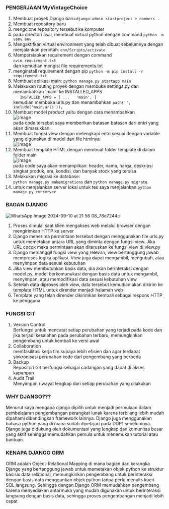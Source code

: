 ### PENGERJAAN MyVintageChoice

1. Membuat proyek Django baru:` django-admin startproject e_commers . `
2. Membuat repository baru
3. mengclone repository tersebut ke komputer
4. pada directori asal, membuat virtual python dengan command
  `python -m venv env`
5. Mengaktifkan virtual environment yang telah dibuat sebelumnya dengan menjalankan perintah:
   `env/Scripts/activate`
6. Mempersiapkan requirement dengan command   
	`nvim requirment.txt `   
		dan kemudian mengisi file requirements.txt 
7. menginstall requirement dengan pip
   `python -m pip install -r requirement.txt`
9. Membuat aplikasi main: `python manage.py startapp main`
10. Melakukan routing proyek dengan membuka settings.py dan menambahkan 'main' ke INSTALLED_APPS  
   `   INSTALLED_APPS = [
       ...  
       'main',
   ]`   
   kemudian membuka urls.py dan menambahkan
   `path('', include('main.urls')), `
11. Membuat model product yaitu dengan cara menambahkan   
![image](https://github.com/user-attachments/assets/b6ce191b-eed1-4555-9b89-bb949f37e890)  
pada code tersebut saya memberikan batasan batasan dari entri yang akan dimasukkan
12. Membuat fungsi view dengan melengkapi entri sesuai dengan variable yang digunakan di model dan file htmlnya         
![image](https://github.com/user-attachments/assets/23dc9375-eaec-4f3f-80d1-6d572999bc13)
13. Membuat template HTML dengan membuat folder template di dalam folder main   
![image](https://github.com/user-attachments/assets/4c164072-4a79-4756-bc5c-9153ef16c692)  
pada code saya akan menampilkan: header, nama, harga, deskripsi singkat produk, era, kondisi, dan banyak stock yang tersisa
14. Melakukan migrasi ke database:  
`python manage.py makemigrations` dan `python manage.py migrate`
15. untuk menjalankan server lokal untuk tes saya menjalankan `python manage.py runserver`

### BAGAN DJANGO
![WhatsApp Image 2024-09-10 at 21 56 08_78e7244c](https://github.com/user-attachments/assets/e403eeeb-2dd6-4c7b-844a-e9204a4828bf)   
1. Proses dimulai saat klien mengakses web melalui browser dengan mengirimkan HTTP ke server 
2. Django menerima permintaan tersebut dengan menggunakan file urls.py untuk memetakan antara URL yang diminta dengan fungsi view. Jika URL cocok maka permintaan akan diteruskan ke fungsi view  di view.py
3. Django memanggil fungsi view yang relevan, view bertanggung jawab memproses logika aplikasi. View juga dapat mengambil, mengubah, atau menyimpan data sesuai kebutuhan
4. Jika view membutuhkan basis data, dia akan berinteraksi dengan model.py, model berkomunukasi dengan basis data untuk mengambil, menyimpan, atau memodifikasi data sesuai kebutuhan view
5. Setelah data diproses oleh view, data tersebut kemudian akan dikirim ke template HTML untuk dirender menjadi halaman web
6. Template yang telah dirender dikirimkan kembali sebagai respons HTTP ke pengguna

### FUNGSI GIT
1. Version Control   
	Berfungsi untuk mencatat setiap perubahan yang terjadi pada kode dan jika terjadi kesalahan pada perubahan terbaru,
	memungkinkan pengembang untuk kembali ke versi awal 
2. Collaboration   
		memfasilitasi kerja tim supaya lebih efisien dan agar terdapat sinkronisasi perubahan kode dari
		pengembang yang berbeda
3. Backup   
		Repositori Git berfungsi sebagai cadangan yang dapat di akses kapanpun
4. Audit Trail  
		Menyimpan riwayat lengkap dari setiap perubahan yang dilakukan

### WHY DJANGO???
Menurut saya mengapa django dipilih untuk menjadi permulaan dalam pembelajaran
pengembangan perangkat lunak karena terbilang lebih mudah dipahami dibandingkan
framework lainnya. Django juga menggunakan bahasa python yang di mana sudah dipelajari 
pada DDP1 sebelumnya. Django juga didukung oleh dokumentasi yang lengkap dan 
komunitas besar yang aktif sehingga memudahkan pemula untuk menemukan tutorial atau bantuan. 

### KENAPA DJANGO ORM
ORM adalah Object-Relational Mapping di mana bagian dari kerangka Django 
yang bertanggung jawab untuk memetakan objek python ke struktur basisis data relational,
memungkinkan pengembang untuk berinteraksi dengan basis data menggunkan objek python tanpa perlu menulis kueri SQL langsung. Sehingga dengan Django ORM memudahkan pengembang karena menyediakan antarmuka yang mudah digunakan untuk berinteraksi langsung
dengan basis data, sehingga proses pengembangan menjadi lebih cepat











